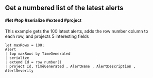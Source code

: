 ## Get a numbered list of the latest alerts
#### #let #top #serialize #extend #project

This example gets the 100 latest alerts, adds the row number column to each row, and projects 5 interesting fields
```OQL
let maxRows = 100;
Alert
| top maxRows by TimeGenerated
| serialize 
| extend Id = row_number()
| project Id, TimeGenerated , AlertName , AlertDescription , AlertSeverity
```